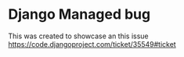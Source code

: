 # Django Managed bug

This was created to showcase an this issue https://code.djangoproject.com/ticket/35549#ticket